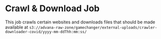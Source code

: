 # Crawl & Download Job

This job crawls certain websites and downloads files that should be made available at `s3://advana-raw-zone/gamechanger/external-uploads/crawler-downloader-covid/yyyy-mm-ddThh:mm:ss/`
